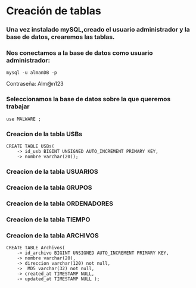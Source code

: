 # Creación de tablas
### Una vez instalado mySQL,creado el usuario administrador y la base de datos, crearemos las tablas.
### Nos conectamos a la base de datos como usuario administrador:
<pre><code>mysql -u almanDB -p</code></pre>
  Contraseña: Alm@n123
  
### Seleccionamos la base de datos sobre la que queremos trabajar 
<pre><code>use MALWARE ;</code></pre>
 
### Creacion de la tabla USBs 
 <pre><code>CREATE TABLE USBs(
    -> id_usb BIGINT UNSIGNED AUTO_INCREMENT PRIMARY KEY,
    -> nombre varchar(20));</code></pre>
    
### Creacion de la tabla USUARIOS 
### Creacion de la tabla GRUPOS
### Creacion de la tabla ORDENADORES
### Creacion de la tabla TIEMPO

### Creacion de la tabla ARCHIVOS
<pre><code>CREATE TABLE Archivos(
    -> id_archivo BIGINT UNSIGNED AUTO_INCREMENT PRIMARY KEY,
    -> nombre varchar(20),
    -> direccion varchar(120) not null,
    ->  MD5 varchar(32) not null,
    -> created_at TIMESTAMP NULL,
    -> updated_at TIMESTAMP NULL );</code></pre>


